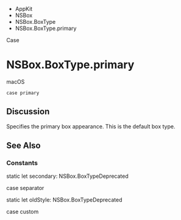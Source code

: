 

- AppKit
- NSBox
- NSBox.BoxType
-  NSBox.BoxType.primary 

Case

# NSBox.BoxType.primary

macOS

``` source
case primary
```

## Discussion

Specifies the primary box appearance. This is the default box type.

## See Also

### Constants

static let secondary: NSBox.BoxTypeDeprecated

case separator

static let oldStyle: NSBox.BoxTypeDeprecated

case custom

